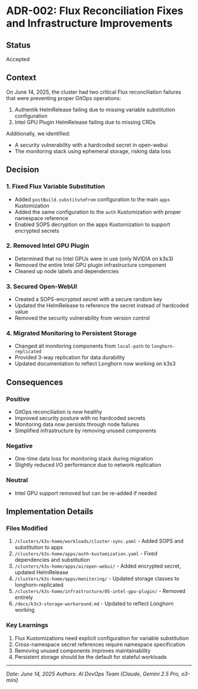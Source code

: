 # ADR-002: Flux Reconciliation Fixes and Infrastructure Improvements

## Status
Accepted

## Context
On June 14, 2025, the cluster had two critical Flux reconciliation failures that were preventing proper GitOps operations:
1. Authentik HelmRelease failing due to missing variable substitution configuration
2. Intel GPU Plugin HelmRelease failing due to missing CRDs

Additionally, we identified:
- A security vulnerability with a hardcoded secret in open-webui
- The monitoring stack using ephemeral storage, risking data loss

## Decision

### 1. Fixed Flux Variable Substitution
- Added `postBuild.substituteFrom` configuration to the main `apps` Kustomization
- Added the same configuration to the `auth` Kustomization with proper namespace reference
- Enabled SOPS decryption on the apps Kustomization to support encrypted secrets

### 2. Removed Intel GPU Plugin
- Determined that no Intel GPUs were in use (only NVIDIA on k3s3)
- Removed the entire Intel GPU plugin infrastructure component
- Cleaned up node labels and dependencies

### 3. Secured Open-WebUI
- Created a SOPS-encrypted secret with a secure random key
- Updated the HelmRelease to reference the secret instead of hardcoded value
- Removed the security vulnerability from version control

### 4. Migrated Monitoring to Persistent Storage
- Changed all monitoring components from `local-path` to `longhorn-replicated`
- Provided 3-way replication for data durability
- Updated documentation to reflect Longhorn now working on k3s3

## Consequences

### Positive
- GitOps reconciliation is now healthy
- Improved security posture with no hardcoded secrets
- Monitoring data now persists through node failures
- Simplified infrastructure by removing unused components

### Negative
- One-time data loss for monitoring stack during migration
- Slightly reduced I/O performance due to network replication

### Neutral
- Intel GPU support removed but can be re-added if needed

## Implementation Details

### Files Modified
1. `/clusters/k3s-home/workloads/cluster-sync.yaml` - Added SOPS and substitution to apps
2. `/clusters/k3s-home/apps/auth-kustomization.yaml` - Fixed dependencies and substitution
3. `/clusters/k3s-home/apps/ai/open-webui/` - Added encrypted secret, updated HelmRelease
4. `/clusters/k3s-home/apps/monitoring/` - Updated storage classes to longhorn-replicated
5. `/clusters/k3s-home/infrastructure/05-intel-gpu-plugin/` - Removed entirely
6. `/docs/k3s3-storage-workaround.md` - Updated to reflect Longhorn working

### Key Learnings
1. Flux Kustomizations need explicit configuration for variable substitution
2. Cross-namespace secret references require namespace specification
3. Removing unused components improves maintainability
4. Persistent storage should be the default for stateful workloads

---
*Date: June 14, 2025*
*Authors: AI DevOps Team (Claude, Gemini 2.5 Pro, o3-mini)*